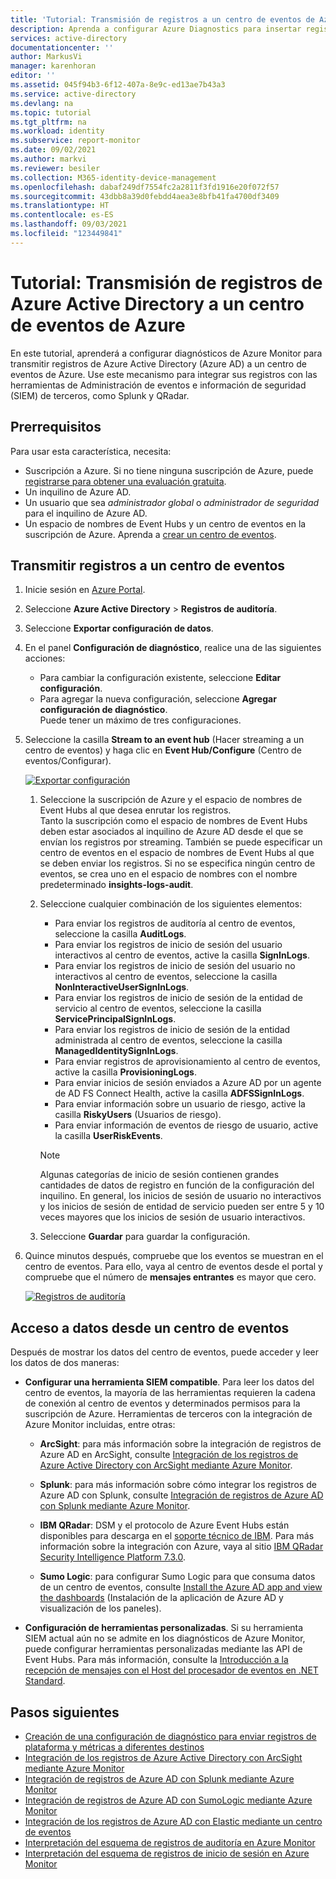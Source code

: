 ```yaml
---
title: 'Tutorial: Transmisión de registros a un centro de eventos de Azure | Microsoft Docs'
description: Aprenda a configurar Azure Diagnostics para insertar registros de Azure Active Directory en un centro de eventos.
services: active-directory
documentationcenter: ''
author: MarkusVi
manager: karenhoran
editor: ''
ms.assetid: 045f94b3-6f12-407a-8e9c-ed13ae7b43a3
ms.service: active-directory
ms.devlang: na
ms.topic: tutorial
ms.tgt_pltfrm: na
ms.workload: identity
ms.subservice: report-monitor
ms.date: 09/02/2021
ms.author: markvi
ms.reviewer: besiler
ms.collection: M365-identity-device-management
ms.openlocfilehash: dabaf249df7554fc2a2811f3fd1916e20f072f57
ms.sourcegitcommit: 43dbb8a39d0febdd4aea3e8bfb41fa4700df3409
ms.translationtype: HT
ms.contentlocale: es-ES
ms.lasthandoff: 09/03/2021
ms.locfileid: "123449841"
---
```

# <a name="tutorial-stream-azure-active-directory-logs-to-an-azure-event-hub"></a>Tutorial: Transmisión de registros de Azure Active Directory a un centro de eventos de Azure

En este tutorial, aprenderá a configurar diagnósticos de Azure Monitor para transmitir registros de Azure Active Directory (Azure AD) a un centro de eventos de Azure. Use este mecanismo para integrar sus registros con las herramientas de Administración de eventos e información de seguridad (SIEM) de terceros, como Splunk y QRadar.

## <a name="prerequisites"></a>Prerrequisitos 

Para usar esta característica, necesita:

* Suscripción a Azure. Si no tiene ninguna suscripción de Azure, puede [registrarse para obtener una evaluación gratuita](https://azure.microsoft.com/free/).
* Un inquilino de Azure AD.
* Un usuario que sea *administrador global* o *administrador de seguridad* para el inquilino de Azure AD.
* Un espacio de nombres de Event Hubs y un centro de eventos en la suscripción de Azure. Aprenda a [crear un centro de eventos](../../event-hubs/event-hubs-create.md).

## <a name="stream-logs-to-an-event-hub"></a>Transmitir registros a un centro de eventos

1. Inicie sesión en [Azure Portal](https://portal.azure.com). 

1. Seleccione **Azure Active Directory** > **Registros de auditoría**. 

1. Seleccione **Exportar configuración de datos**.  
    
1. En el panel **Configuración de diagnóstico**, realice una de las siguientes acciones:
    * Para cambiar la configuración existente, seleccione **Editar configuración**.
    * Para agregar la nueva configuración, seleccione **Agregar configuración de diagnóstico**.  
      Puede tener un máximo de tres configuraciones.

1. Seleccione la casilla **Stream to an event hub** (Hacer streaming a un centro de eventos) y haga clic en **Event Hub/Configure** (Centro de eventos/Configurar).

   [ ![Exportar configuración](./media/tutorial-azure-monitor-stream-logs-to-event-hub/diagnostic-setting-stream-to-event-hub.png) ](./media/tutorial-azure-monitor-stream-logs-to-event-hub/diagnostic-setting-stream-to-event-hub.png)
   
   1. Seleccione la suscripción de Azure y el espacio de nombres de Event Hubs al que desea enrutar los registros.  
    Tanto la suscripción como el espacio de nombres de Event Hubs deben estar asociados al inquilino de Azure AD desde el que se envían los registros por streaming. También se puede especificar un centro de eventos en el espacio de nombres de Event Hubs al que se deben enviar los registros. Si no se especifica ningún centro de eventos, se crea uno en el espacio de nombres con el nombre predeterminado **insights-logs-audit**.

   1. Seleccione cualquier combinación de los siguientes elementos:
       - Para enviar los registros de auditoría al centro de eventos, seleccione la casilla **AuditLogs**. 
       - Para enviar los registros de inicio de sesión del usuario interactivos al centro de eventos, active la casilla **SignInLogs**.
       - Para enviar los registros de inicio de sesión del usuario no interactivos al centro de eventos, seleccione la casilla **NonInteractiveUserSignInLogs**. 
       - Para enviar los registros de inicio de sesión de la entidad de servicio al centro de eventos, seleccione la casilla **ServicePrincipalSignInLogs**.
       - Para enviar los registros de inicio de sesión de la entidad administrada al centro de eventos, seleccione la casilla **ManagedIdentitySignInLogs**.
       - Para enviar registros de aprovisionamiento al centro de eventos, active la casilla **ProvisioningLogs**.
       - Para enviar inicios de sesión enviados a Azure AD por un agente de AD FS Connect Health, active la casilla **ADFSSignInLogs**.
       - Para enviar información sobre un usuario de riesgo, active la casilla **RiskyUsers** (Usuarios de riesgo).
       - Para enviar información de eventos de riesgo de usuario, active la casilla **UserRiskEvents**. 

       > [!NOTE]
       > Algunas categorías de inicio de sesión contienen grandes cantidades de datos de registro en función de la configuración del inquilino. En general, los inicios de sesión de usuario no interactivos y los inicios de sesión de entidad de servicio pueden ser entre 5 y 10 veces mayores que los inicios de sesión de usuario interactivos.

   1. Seleccione **Guardar** para guardar la configuración.

1. Quince minutos después, compruebe que los eventos se muestran en el centro de eventos. Para ello, vaya al centro de eventos desde el portal y compruebe que el número de **mensajes entrantes** es mayor que cero. 

    [ ![Registros de auditoría](./media/tutorial-azure-monitor-stream-logs-to-event-hub/azure-monitor-event-hub-instance.png)](./media/tutorial-azure-monitor-stream-logs-to-event-hub/azure-monitor-event-hub-instance.png)

## <a name="access-data-from-your-event-hub"></a>Acceso a datos desde un centro de eventos

Después de mostrar los datos del centro de eventos, puede acceder y leer los datos de dos maneras:

* **Configurar una herramienta SIEM compatible**. Para leer los datos del centro de eventos, la mayoría de las herramientas requieren la cadena de conexión al centro de eventos y determinados permisos para la suscripción de Azure. Herramientas de terceros con la integración de Azure Monitor incluidas, entre otras:
    
    * **ArcSight**: para más información sobre la integración de registros de Azure AD en ArcSight, consulte [Integración de los registros de Azure Active Directory con ArcSight mediante Azure Monitor](howto-integrate-activity-logs-with-arcsight.md).
    
    * **Splunk**: para más información sobre cómo integrar los registros de Azure AD con Splunk, consulte [Integración de registros de Azure AD con Splunk mediante Azure Monitor](./howto-integrate-activity-logs-with-splunk.md).
    
    * **IBM QRadar**: DSM y el protocolo de Azure Event Hubs están disponibles para descarga en el [soporte técnico de IBM](https://www.ibm.com/support). Para más información sobre la integración con Azure, vaya al sitio [IBM QRadar Security Intelligence Platform 7.3.0](https://www.ibm.com/support/knowledgecenter/SS42VS_DSM/c_dsm_guide_microsoft_azure_overview.html?cp=SS42VS_7.3.0).
    
    * **Sumo Logic**: para configurar Sumo Logic para que consuma datos de un centro de eventos, consulte [Install the Azure AD app and view the dashboards](https://help.sumologic.com/Send-Data/Applications-and-Other-Data-Sources/Azure_Active_Directory/Install_the_Azure_Active_Directory_App_and_View_the_Dashboards) (Instalación de la aplicación de Azure AD y visualización de los paneles). 

* **Configuración de herramientas personalizadas**. Si su herramienta SIEM actual aún no se admite en los diagnósticos de Azure Monitor, puede configurar herramientas personalizadas mediante las API de Event Hubs. Para más información, consulte la [Introducción a la recepción de mensajes con el Host del procesador de eventos en .NET Standard](../../event-hubs/event-hubs-dotnet-standard-getstarted-send.md).

## <a name="next-steps"></a>Pasos siguientes

* [Creación de una configuración de diagnóstico para enviar registros de plataforma y métricas a diferentes destinos](../../azure-monitor/essentials/diagnostic-settings.md)
* [Integración de los registros de Azure Active Directory con ArcSight mediante Azure Monitor](howto-integrate-activity-logs-with-arcsight.md)
* [Integración de registros de Azure AD con Splunk mediante Azure Monitor](./howto-integrate-activity-logs-with-splunk.md)
* [Integración de registros de Azure AD con SumoLogic mediante Azure Monitor](howto-integrate-activity-logs-with-sumologic.md)
* [Integración de los registros de Azure AD con Elastic mediante un centro de eventos](https://github.com/Microsoft/azure-docs/blob/master/articles/active-directory/reports-monitoring/tutorial-azure-monitor-stream-logs-to-event-hub.md)
* [Interpretación del esquema de registros de auditoría en Azure Monitor](./overview-reports.md)
* [Interpretación del esquema de registros de inicio de sesión en Azure Monitor](reference-azure-monitor-sign-ins-log-schema.md)
